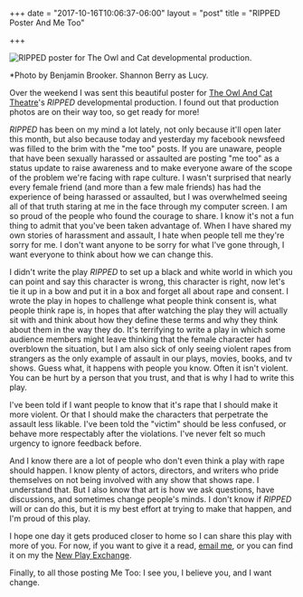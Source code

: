 +++
date = "2017-10-16T10:06:37-06:00"
layout = "post"
title = "RIPPED Poster And Me Too"

+++

![RIPPED poster for The Owl and Cat developmental production.](/images/RIPPED_owl_and_cat_poster.JPG)

*Photo by Benjamin Brooker. Shannon Berry as Lucy. 

Over the weekend I was sent this beautiful poster for [The Owl And Cat Theatre](https://www.owlandcat.com.au/)'s *RIPPED* developmental production. I found out that production photos are on their way too, so get ready for more!

*RIPPED* has been on my mind a lot lately, not only because it'll open later this month, but also because today and yesterday my facebook newsfeed was filled to the brim with the "me too" posts. If you are unaware, people that have been sexually harassed or assaulted are posting "me too" as a status update to raise awareness and to make everyone aware of the scope of the problem we're facing with rape culture. I wasn't surprised that nearly every female friend (and more than a few male friends) has had the experience of being harassed or assaulted, but I was overwhelmed seeing all of that truth staring at me in the face through my computer screen. I am so proud of the people who found the courage to share. I know it's not a fun thing to admit that you've been taken advantage of. When I have shared my own stories of harassment and assault, I hate when people tell me they're sorry for me. I don't want anyone to be sorry for what I've gone through, I want everyone to think about how we can change this.

I didn't write the play *RIPPED* to set up a black and white world in which you can point and say this character is wrong, this character is right, now let's tie it up in a bow and put it in a box and forget all about rape and consent. I wrote the play in hopes to challenge what people think consent is, what people think rape is, in hopes that after watching the play they will actually sit with and think about how they define these terms and why they think about them in the way they do. It's terrifying to write a play in which some audience members might leave thinking that the female character had overblown the situation, but I am also sick of only seeing violent rapes from strangers as the only example of assault in our plays, movies, books, and tv shows. Guess what, it happens with people you know. Often it isn't violent. You can be hurt by a person that you trust, and that is why I had to write this play.

I've been told if I want people to know that it's rape that I should make it more violent. Or that I should make the characters that perpetrate the assault less likable. I've been told the "victim" should be less confused, or behave more respectably after the violations. I've never felt so much urgency to ignore feedback before.

And I know there are a lot of people who don't even think a play with rape should happen. I know plenty of actors, directors, and writers who pride themselves on not being involved with any show that shows rape. I understand that. But I also know that art is how we ask questions, have discussions, and sometimes change people's minds. I don't know if *RIPPED* will or can do this, but it is my best effort at trying to make that happen, and I'm proud of this play.

I hope one day it gets produced closer to home so I can share this play with more of you. For now, if you want to give it a read, [email me](mailto:rnbublitz@gmail.com), or you can find it on my the [New Play Exchange](https://newplayexchange.org/plays/70552/ripped). 

Finally, to all those posting Me Too: I see you, I believe you, and I want change.